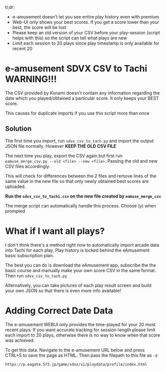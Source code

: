 tl;dr:
- e-amusement doesn't let you see entire play history even with premium
- Web-UI only shows your best scores. If you get a score lower than your best, the score will be lost
- Please keep an old version of your CSV before your play-session (script helps with this) so the script can tell what plays are new
- Limit each session to 20 plays since play timestamp is only available for recent 20

# e-amusement SDVX CSV to Tachi WARNING!!!
The CSV provided by Konami doesn't contain any information regarding the date which you played/obtained a particular score. It only keeps your BEST score.

This causes for duplicate imports if you use this script more than once

## Solution
The first time you import, run `sdvx_csv_to_tach.py` and import the output JSON file normally. However **KEEP THE OLD CSV FILE**

The next time you play, export the CSV again but first run `eamuse_merge_csv.py --old <file> --new <file>`. Passing the old and new CSV files accordingly.

This will check for differences between the 2 files and remove lines of the same value in the new file so that only newly obtained best scores are uploaded.

**Run the `sdvx_csv_to_tachi.csv` on the new file created by `eamuse_merge_csv`**

The merge script can automatically handle this process. Choose (y) when prompted

# What if I want all plays?
I don't think there's a method right now to automatically import arcade data into Tachi for each play. Play history is locked behind the eAmusement basic subscription plan.

The best you can do is download the eAmusement app, subscribe the the basic course and manually make your own score CSV in the same format. Then run `sdvx_csv_to_tach.py`

Alternatively, you can take pictures of each play result screen and build your own JSON so that there is even more info available!

# Adding Correct Date Data
The e-amusement WEBUI only provides the time-played for your 20 most recent plays. If you want accurate tracking for session-length please limit each import to 20 plays, otherwise there is no way to know when that score was achieved.

To get this data. Navigate to the e-amusement URL below and press CTRL+S to save the page as HTML. Then pass the filepath to this file as `-d`
```
https://p.eagate.573.jp/game/sdvx/vi/playdata/profile/index.html
```

